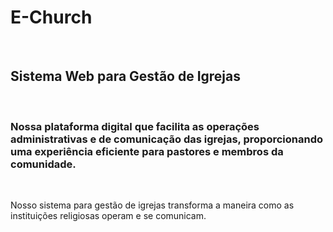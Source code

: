 <h1>E-Church</h1> <br>
<h2>Sistema Web para Gestão de Igrejas</h2> <br>
<h3>Nossa plataforma digital que facilita as operações administrativas e de comunicação das igrejas, proporcionando uma experiência eficiente para pastores e membros da comunidade.</h3> <br>

Nosso sistema para gestão de igrejas transforma a maneira como as instituições religiosas operam e se comunicam.<br>
